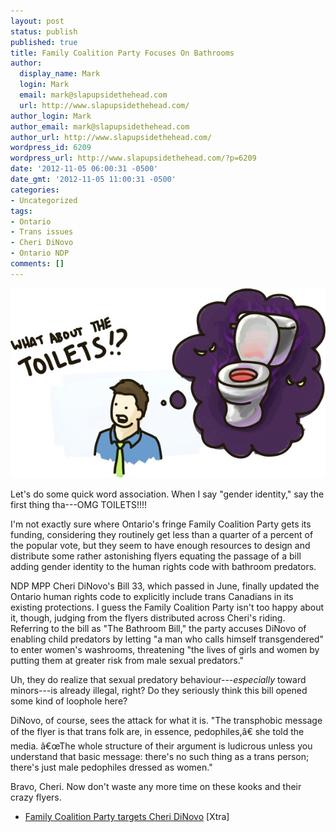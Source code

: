 ```yaml
---
layout: post
status: publish
published: true
title: Family Coalition Party Focuses On Bathrooms
author:
  display_name: Mark
  login: Mark
  email: mark@slapupsidethehead.com
  url: http://www.slapupsidethehead.com/
author_login: Mark
author_email: mark@slapupsidethehead.com
author_url: http://www.slapupsidethehead.com/
wordpress_id: 6209
wordpress_url: http://www.slapupsidethehead.com/?p=6209
date: '2012-11-05 06:00:31 -0500'
date_gmt: '2012-11-05 11:00:31 -0500'
categories:
- Uncategorized
tags:
- Ontario
- Trans issues
- Cheri DiNovo
- Ontario NDP
comments: []
---
```

![What about the toilets!?](/wp-content/media/2012/11/toilet-on-the-brain.jpg "What do you think of when you hear the phrase ")

Let's do some quick word association. When I say "gender identity," say the first thing tha---OMG TOILETS!!!!

I'm not exactly sure where Ontario's fringe Family Coalition Party gets its funding, considering they routinely get less than a quarter of a percent of the popular vote, but they seem to have enough resources to design and distribute some rather astonishing flyers equating the passage of a bill adding gender identity to the human rights code with bathroom predators.

NDP MPP Cheri DiNovo's Bill 33, which passed in June, finally updated the Ontario human rights code to explicitly include trans Canadians in its existing protections. I guess the Family Coalition Party isn't too happy about it, though, judging from the flyers distributed across Cheri's riding. Referring to the bill as "The Bathroom Bill," the party accuses DiNovo of enabling child predators by letting "a man who calls himself transgendered" to enter women's washrooms, threatening "the lives of girls and women by putting them at greater risk from male sexual predators."

Uh, they do realize that sexual predatory behaviour---_especially_ toward minors---is already illegal, right? Do they seriously think this bill opened some kind of loophole here?

DiNovo, of course, sees the attack for what it is. "The transphobic message of the flyer is that trans folk are, in essence, pedophiles,â€ she told the media. â€œThe whole structure of their argument is ludicrous unless you understand that basic message: there's no such thing as a trans person; there's just male pedophiles dressed as women."

Bravo, Cheri. Now don't waste any more time on these kooks and their crazy flyers.

- [Family Coalition Party targets Cheri DiNovo](http://www.xtra.ca/public/Toronto/Family_Coalition_Party_targets_DiNovo_with_transphobic_flyers-12747.aspx) [Xtra]
